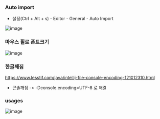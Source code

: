 ### Auto import
* 설정(Ctrl + Alt + s) - Editor - General - Auto Import

![image](https://github.com/hana2set/study/assets/97689567/c5f15c03-bc5f-48bd-ad30-3cac1789225c)

### 마우스 휠로 폰트크기
![image](https://github.com/hana2set/study/assets/97689567/4cb472aa-273a-4569-8ef5-9e319b50cef7)


### 한글깨짐
https://www.lesstif.com/java/intellij-file-console-encoding-121012310.html
* 콘솔깨짐 -> -Dconsole.encoding=UTF-8
로 해결

### usages
![image](https://github.com/hana2set/study/assets/97689567/4e4b0a5f-ae0a-4c7d-94dc-9f42cb1dc9c9)
